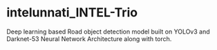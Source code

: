 # intelunnati_INTEL-Trio
Deep learning based Road object detection model built on YOLOv3 and Darknet-53 Neural Network Architecture along with torch.
